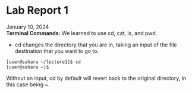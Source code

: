 # Lab Report 1
January 10, 2024 <br/>
**Terminal Commands:**
We learned to use cd, cat, ls, and pwd.

* cd changes the directory that you are in, taking an input of the file destination that you want to go to.
```
[user@sahara ~/lecture1]$ cd
[user@sahara ~]$
```
Without an input, cd by default will revert back to the original directory, in this case being ~.

